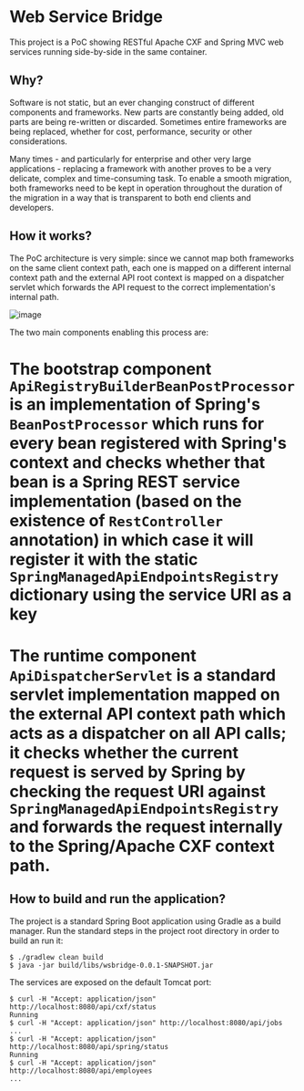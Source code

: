 # Web Service Bridge

This project is a PoC showing RESTful Apache CXF and Spring MVC web services running side-by-side in the same container.

## Why?

Software is not static, but an ever changing construct of different components and frameworks. New parts are constantly being added, old parts are being re-written or discarded. Sometimes entire frameworks are being replaced, whether for cost, performance, security or other considerations.

Many times - and particularly for enterprise and other very large applications - replacing a framework with another proves to be a very delicate, complex and time-consuming task. To enable a smooth migration, both frameworks need to be kept in operation throughout the duration of the migration in a way that is transparent to both end clients and developers.

## How it works?

The PoC architecture is very simple: since we cannot map both frameworks on the same client context path, each one is mapped on a different internal context path and the external API root context is mapped on a dispatcher servlet which forwards the API request to the correct implementation's internal path.

![image](https://user-images.githubusercontent.com/3442410/233148624-e550f62c-f760-4f61-b455-7f6f9d7a9149.png)

The two main components enabling this process are:

# The bootstrap component `ApiRegistryBuilderBeanPostProcessor` is an implementation of Spring's `BeanPostProcessor` which runs for every bean registered with Spring's context and checks whether that bean is a Spring REST service implementation (based on the existence of `RestController` annotation) in which case it will register it with the static `SpringManagedApiEndpointsRegistry` dictionary using the service URI as a key

# The runtime component `ApiDispatcherServlet` is a standard servlet implementation mapped on the external API context path which acts as a dispatcher on all API calls; it checks whether the current request is served by Spring by checking the request URI against `SpringManagedApiEndpointsRegistry` and forwards the request internally to the Spring/Apache CXF context path.

## How to build and run the application?

The project is a standard Spring Boot application using Gradle as a build manager. Run the standard steps in the project root directory in order to build an run it:
```shell
$ ./gradlew clean build
$ java -jar build/libs/wsbridge-0.0.1-SNAPSHOT.jar
```

The services are exposed on the default Tomcat port:
```shell
$ curl -H "Accept: application/json" http://localhost:8080/api/cxf/status
Running
$ curl -H "Accept: application/json" http://localhost:8080/api/jobs
...
$ curl -H "Accept: application/json" http://localhost:8080/api/spring/status
Running
$ curl -H "Accept: application/json" http://localhost:8080/api/employees
...
```
